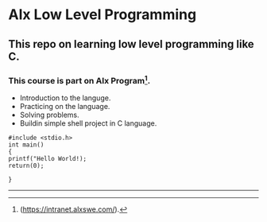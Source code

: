 # Alx Low Level Programming
## This repo on learning low level programming like C.
### This course is part on  Alx Program[^1].
* Introduction to the languge.
* Practicing on the language.
* Solving problems.
* Buildin simple shell project in C language.

```
#include <stdio.h>
int main()
{
printf("Hello World!);
return(0);

}
```
---
[^1]: (https://intranet.alxswe.com/).
